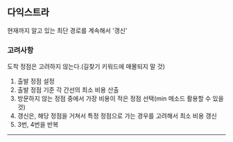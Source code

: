 ## 다익스트라
현재까지 알고 있는 최단 경로를 계속해서 '갱신'

### 고려사항
도착 정점은 고려하지 않는다.(길찾기 키워드에 매몰되지 말 것)
1. 출발 정점 설정
2. 출발 정점 기준 각 간선의 최소 비용 산출
3. 방문하지 않는 정점 중에서 가장 비용이 적은 정점 선택(min 메소드 활용할 수 있을 것)
4. 갱신은, 해당 정점을 거쳐서 특정 정점으로 가는 경우를 고려해서 최소 비용 갱신 
5. 3번, 4번을 반복

---